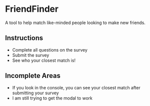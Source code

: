 # FriendFinder
A tool to help match like-minded people looking to make new friends.

## Instructions
- Complete all questions on the survey
- Submit the survey
- See who your closest match is!

## Incomplete Areas
- If you look in the console, you can see your closest match after submitting your survey
- I am still trying to get the modal to work
